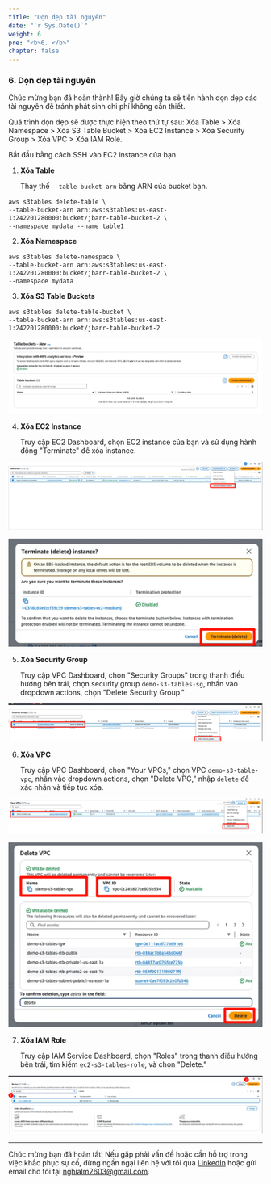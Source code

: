 ```yaml
---
title: "Dọn dẹp tài nguyên"
date: "`r Sys.Date()`"
weight: 6
pre: "<b>6. </b>"
chapter: false
---
```



### 6. Dọn dẹp tài nguyên

Chúc mừng bạn đã hoàn thành! Bây giờ chúng ta sẽ tiến hành dọn dẹp các tài nguyên để tránh phát sinh chi phí không cần thiết.

Quá trình dọn dẹp sẽ được thực hiện theo thứ tự sau: Xóa Table > Xóa Namespace > Xóa S3 Table Bucket > Xóa EC2 Instance > Xóa Security Group > Xóa VPC > Xóa IAM Role.

Bắt đầu bằng cách SSH vào EC2 instance của bạn.

1. **Xóa Table**

   Thay thế `--table-bucket-arn` bằng ARN của bucket bạn.

```shell
aws s3tables delete-table \
--table-bucket-arn arn:aws:s3tables:us-east-1:242201280000:bucket/jbarr-table-bucket-2 \
--namespace mydata --name table1
```

2. **Xóa Namespace**

```shell
aws s3tables delete-namespace \
--table-bucket-arn arn:aws:s3tables:us-east-1:242201280000:bucket/jbarr-table-bucket-2 \
--namespace mydata
```

3. **Xóa S3 Table Buckets**

```shell
aws s3tables delete-table-bucket \
--table-bucket-arn arn:aws:s3tables:us-east-1:242201280000:bucket/jbarr-table-bucket-2
```

![alt text](image.png)

4. **Xóa EC2 Instance**

   Truy cập EC2 Dashboard, chọn EC2 instance của bạn và sử dụng hành động "Terminate" để xóa instance.

![alt text](image-1.png)

![alt text](image-2.png)

5. **Xóa Security Group**

   Truy cập VPC Dashboard, chọn "Security Groups" trong thanh điều hướng bên trái, chọn security group `demo-s3-tables-sg`, nhấn vào dropdown actions, chọn "Delete Security Group."

![alt text](image-3.png)

6. **Xóa VPC**

   Truy cập VPC Dashboard, chọn "Your VPCs," chọn VPC `demo-s3-table-vpc`, nhấn vào dropdown actions, chọn "Delete VPC," nhập `delete` để xác nhận và tiếp tục xóa.

![alt text](image-4.png)

![alt text](image-5.png)

7. **Xóa IAM Role**

   Truy cập IAM Service Dashboard, chọn "Roles" trong thanh điều hướng bên trái, tìm kiếm `ec2-s3-tables-role`, và chọn "Delete."

![alt text](image-6.png)

---

Chúc mừng bạn đã hoàn tất! Nếu gặp phải vấn đề hoặc cần hỗ trợ trong việc khắc phục sự cố, đừng ngần ngại liên hệ với tôi qua [LinkedIn](https://linkedin.com/in/minhnghia2k3) hoặc gửi email cho tôi tại [nghialm2603@gmail.com](mailto:nghialm2603@gmail.com).